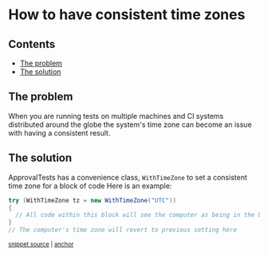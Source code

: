 <a id="top"></a>

# How to have consistent time zones

<!-- toc -->
## Contents

  * [The problem](#the-problem)
  * [The solution](#the-solution)<!-- endToc -->


## The problem
When you are running tests on multiple machines and CI systems distributed around the globe
the system's time zone can become an issue with having a consistent result.

## The solution
ApprovalTests has a convenience class, `WithTimeZone` to set a consistent time zone for a block of code
Here is an example:

<!-- snippet: with_time_zone -->
<a id='snippet-with_time_zone'></a>
```java
try (WithTimeZone tz = new WithTimeZone("UTC"))
{
  // All code within this block will see the computer as being in the UTC time zone
}
// The computer's time zone will revert to previous setting here
```
<sup><a href='/approvaltests-util-tests/src/test/java/com/spun/util/parser/VelocityUtilsTest.java#L38-L44' title='Snippet source file'>snippet source</a> | <a href='#snippet-with_time_zone' title='Start of snippet'>anchor</a></sup>
<!-- endSnippet -->
